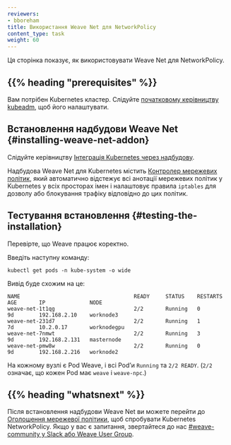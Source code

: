 ```yaml
---
reviewers:
- bboreham
title: Використання Weave Net для NetworkPolicy
content_type: task
weight: 60
---
```


<!-- overview -->

Ця сторінка показує, як використовувати Weave Net для NetworkPolicy.

## {{% heading "prerequisites" %}}

Вам потрібен Kubernetes кластер. Слідуйте [початковому керівництву kubeadm](/uk/docs/reference/setup-tools/kubeadm/), щоб його налаштувати.

<!-- steps -->

## Встановлення надбудови Weave Net {#installing-weave-net-addon}

Слідуйте керівництву [Інтеграція Kubernetes через надбудову](https://github.com/weaveworks/weave/blob/master/site/kubernetes/kube-addon.md#-installation).

Надбудова Weave Net для Kubernetes містить [Контролер мережевих політик](https://github.com/weaveworks/weave/blob/master/site/kubernetes/kube-addon.md#network-policy), який автоматично відстежує всі анотації мережевих політик у Kubernetes у всіх просторах імен і налаштовує правила `iptables` для дозволу або блокування трафіку відповідно до цих політик.

## Тестування встановлення {#testing-the-installation}

Перевірте, що Weave працює коректно.

Введіть наступну команду:

```shell
kubectl get pods -n kube-system -o wide
```

Вивід буде схожим на це:

```none
NAME                                    READY     STATUS    RESTARTS   AGE       IP              NODE
weave-net-1t1qg                         2/2       Running   0          9d        192.168.2.10    worknode3
weave-net-231d7                         2/2       Running   1          7d        10.2.0.17       worknodegpu
weave-net-7nmwt                         2/2       Running   3          9d        192.168.2.131   masternode
weave-net-pmw8w                         2/2       Running   0          9d        192.168.2.216   worknode2
```

На кожному вузлі є Pod Weave, і всі Podʼи `Running` та `2/2 READY`. (`2/2` означає, що кожен Pod має `weave` і `weave-npc`.)

## {{% heading "whatsnext" %}}

Після встановлення надбудови Weave Net ви можете перейти до [Оголошення мережевої політики](/uk/docs/tasks/administer-cluster/declare-network-policy/), щоб спробувати Kubernetes NetworkPolicy. Якщо у вас є запитання, звертайтеся до нас [#weave-community у Slack або Weave User Group](https://github.com/weaveworks/weave#getting-help).
